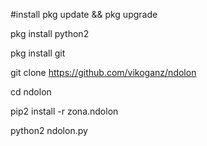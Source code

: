 #install
pkg update && pkg upgrade

pkg install python2

pkg install git

git clone https://github.com/vikoganz/ndolon

cd ndolon

pip2 install -r zona.ndolon

python2 ndolon.py
